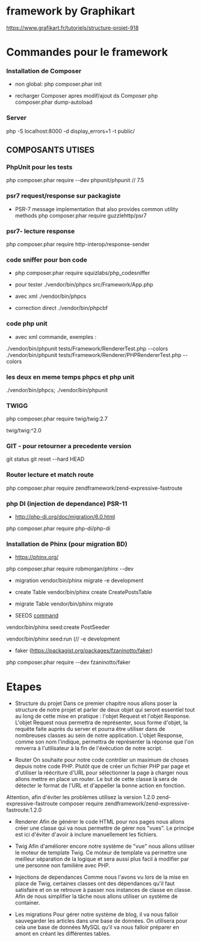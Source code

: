 # framework by Graphikart

https://www.grafikart.fr/tutoriels/structure-projet-918



# Commandes pour le framework


### Installation de Composer

- non global:
php composer.phar init

- recharger Composer apres modif/ajout ds Composer
php composer.phar dump-autoload


### Server

php -S localhost:8000 -d display_errors=1 -t public/


## COMPOSANTS UTISES

### PhpUnit pour les tests

php composer.phar require --dev phpunit/phpunit // 7.5


### psr7 request/response sur packagiste

- PSR-7 message implementation that also provides common utility methods
php composer.phar require guzzlehttp/psr7

### psr7- lecture response

php composer.phar require http-interop/response-sender


### code sniffer pour bon code

- php composer.phar require squizlabs/php_codesniffer
- pour tester
./vendor/bin/phpcs src/Framework/App.php

- avec xml 
./vendor/bin/phpcs

- correction direct
./vendor/bin/phpcbf

### code php unit

- avec xml commande, exemples : 

./vendor/bin/phpunit tests/Framework/RendererTest.php --colors
./vendor/bin/phpunit tests/Framework/Renderer/PHPRendererTest.php --colors

### les deux en meme temps phpcs et php unit

 ./vendor/bin/phpcs; ./vendor/bin/phpunit

 
 
 ### TWIGG
 
php composer.phar require twig/twig:2.7

twig/twig:^2.0

### GIT - pour retourner a precedente version
git status
git reset --hard HEAD


### Router lecture et match route
php composer.phar require zendframework/zend-expressive-fastroute

### php DI (injection de dependance) PSR-11

- http://php-di.org/doc/migration/6.0.html

php composer.phar require php-di/php-di


### Installation de Phinx (pour migration BD)
- https://phinx.org/

php composer.phar require robmorgan/phinx --dev

- migration
vendor/bin/phinx migrate -e development

- create Table
vendor/bin/phinx create CreatePostsTable

- migrate Table
vendor/bin/phinx migrate

- SEEDS [command](https://book.cakephp.org/3.0/en/phinx/commands.html)

vendor/bin/phinx seed:create PostSeeder

vendor/bin/phinx seed:run          (// -e development

- faker (https://packagist.org/packages/fzaninotto/faker)

php composer.phar require --dev fzaninotto/faker



# Etapes

- Structure du projet
Dans ce premier chapitre nous allons poser la structure de notre projet et parler de deux objet qui seront essentiel tout au long de cette mise en pratique : l'objet Request et l'objet Response. L'objet Request nous permettra de représenter, sous forme d'objet, la requête faite auprès du server et pourra être utiliser dans de nombreuses classes au sein de notre application. L'objet Response, comme son nom l'indique, permettra de représenter la réponse que l'on renverra à l'utilisateur à la fin de l'éxécution de notre script.

- Router
On souhaite pour notre code contrôler un maximum de choses depuis notre code PHP. Plutôt que de créer un fichier PHP par page et d'utiliser la réécriture d'URL pour sélectionner la page à charger nous allons mettre en place un router. Le but de cette classe là sera de détecter le format de l'URL et d'appeller la bonne action en fonction.

Attention, afin d'éviter les problèmes utilisez 
la version 1.2.0 zend-expressive-fastroute
composer require zendframework/zend-expressive-fastroute:1.2.0

- Renderer
Afin de générer le code HTML pour nos pages nous allons créer une classe qui va nous permettre de gérer nos "vues". Le principe est ici d'éviter d'avoir à inclure manuellement les fichiers.

- Twig
Afin d'améliorer encore notre système de "vue" nous allons utiliser le moteur de template Twig. Ce moteur de template va permettre une meilleur séparation de la logique et sera aussi plus facil à modifier par une personne non familière avec PHP.

- Injections de dependances
Comme nous l'avons vu lors de la mise en place de Twig, certaines classes ont des dépendances qu'il faut satisfaire et on se retrouve à passer nos instances de classe en classe. Afin de nous simplifier la tâche nous allons utiliser un système de container.

- Les migrations
Pour gérer notre système de blog, il va nous falloir sauvegarder les articles dans une base de données. On utilisera pour cela une base de données MySQL qu'il va nous falloir préparer en amont en créant les différentes tables.
